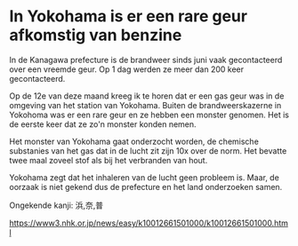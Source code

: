 # In Yokohama is er een rare geur afkomstig van benzine

In de Kanagawa prefecture is de brandweer sinds juni vaak gecontacteerd over een vreemde geur. Op 1 dag werden ze meer dan 200 keer gecontacteerd.

Op de 12e van deze maand kreeg ik te horen dat er een gas geur was in de omgeving van het station van Yokohama. Buiten de brandweerskazerne in Yokohoma was er een rare geur en ze hebben een monster genomen. Het is de eerste keer dat ze zo'n monster konden nemen.

Het monster van Yokohama gaat onderzocht worden, de chemische substanies van het gas dat in de lucht zit zijn 10x over de norm. Het bevatte twee maal zoveel stof als bij het verbranden van hout.

Yokohama zegt dat het inhaleren van de lucht geen probleem is. Maar, de oorzaak is niet gekend dus de prefecture en het land onderzoeken samen.

Ongekende kanji: 浜,奈,普

<https://www3.nhk.or.jp/news/easy/k10012661501000/k10012661501000.html>
